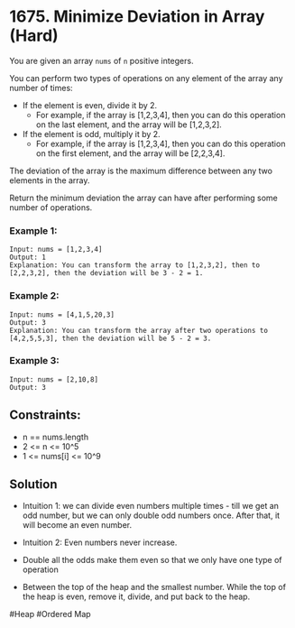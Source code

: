 # 1675. Minimize Deviation in Array (Hard)

You are given an array `nums` of `n` positive integers.

You can perform two types of operations on any element of the array any number of times:

- If the element is even, divide it by 2.
  - For example, if the array is [1,2,3,4], then you can do this operation on the last element, and the array will be [1,2,3,2].
- If the element is odd, multiply it by 2.
  - For example, if the array is [1,2,3,4], then you can do this operation on the first element, and the array will be [2,2,3,4].

The deviation of the array is the maximum difference between any two elements in the array.

Return the minimum deviation the array can have after performing some number of operations.

### Example 1:

```
Input: nums = [1,2,3,4]
Output: 1
Explanation: You can transform the array to [1,2,3,2], then to [2,2,3,2], then the deviation will be 3 - 2 = 1.
```

### Example 2:

```
Input: nums = [4,1,5,20,3]
Output: 3
Explanation: You can transform the array after two operations to [4,2,5,5,3], then the deviation will be 5 - 2 = 3.
```

### Example 3:

```
Input: nums = [2,10,8]
Output: 3
```

## Constraints:

- n == nums.length
- 2 <= n <= 10^5
- 1 <= nums[i] <= 10^9

## Solution

- Intuition 1: we can divide even numbers multiple times - till we get an odd number, but we can only double odd numbers once. After that, it will become an even number.
- Intuition 2: Even numbers never increase.

- Double all the odds make them even so that we only have one type of operation
- Between the top of the heap and the smallest number. While the top of the heap is even, remove it, divide, and put back to the heap.

#Heap #Ordered Map
